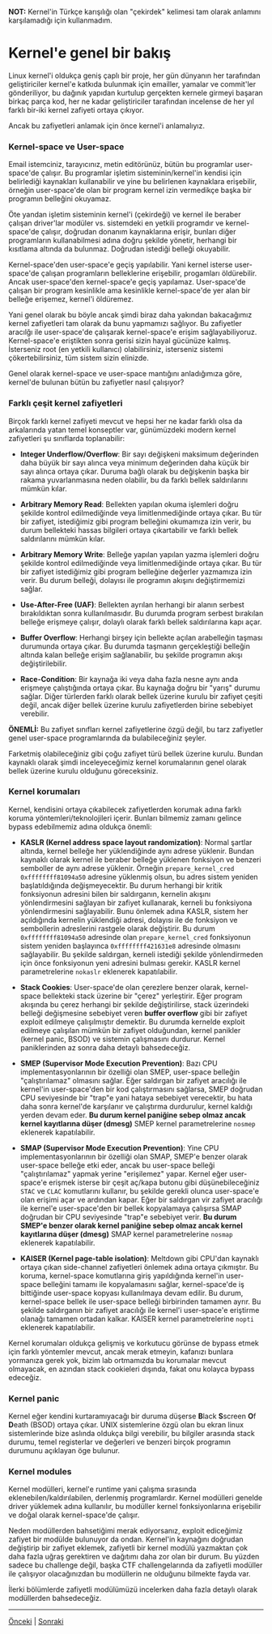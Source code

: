 **NOT:** Kernel'in Türkçe karışılığı olan "çekirdek" kelimesi tam olarak anlamını karşılamadığı için kullanmadım.

# Kernel'e genel bir bakış
Linux kernel'i oldukça geniş çaplı bir proje, her gün dünyanın her tarafından geliştiriciler 
kernel'e katkıda bulunmak için emailler, yamalar ve commit'ler gönderiliyor, bu dağınık yapıdan 
kurtulup gerçekten kernele girmeyi başaran birkaç parça kod, her ne kadar geliştiriciler tarafından 
incelense de her yıl farklı bir-iki kernel zafiyeti ortaya çıkıyor.

Ancak bu zafiyetleri anlamak için önce kernel'i anlamalıyız. 

### Kernel-space ve User-space
Email istemciniz, tarayıcınız, metin editörünüz, bütün bu programlar user-space'de çalışır.
Bu programlar işletim sisteminin/kernel'in kendisi için belirlediği kaynakları kullanabilir ve yine 
bu belirlenen kaynaklara erişebilir, örneğin user-space'de olan bir program kernel izin vermedikçe 
başka bir programın belleğini okuyamaz.

Öte yandan işletim sisteminin kernel'i (çekirdeği) ve kernel ile beraber çalışan driver'lar modüler vs. 
sistemdeki en yetkili programdır ve kernel-space'de çalışır, doğrudan donanım kaynaklarına erişir,
bunları diğer programların kullanabilmesi adına doğru şekilde yönetir, herhangi bir kısıtlama 
altında da bulunmaz. Doğrudan istediği belleği okuyabilir.

Kernel-space'den user-space'e geçiş yapılabilir. Yani kernel isterse user-space'de çalışan 
programların belleklerine erişebilir, progamları öldürebilir. Ancak user-space'den 
kernel-space'e geçiş yapılamaz. User-space'de çalışan bir program kesinlikle ama kesinlikle 
kernel-space'de yer alan bir belleğe erişemez, kernel'i öldüremez. 

Yani genel olarak bu böyle ancak şimdi biraz daha yakından bakacağımız kernel zafiyetleri 
tam olarak da bunu yapmamızı sağlıyor. Bu zafiyetler aracılğı ile user-space'de çalışarak 
kernel-space'e erişim sağlayabiliyoruz. Kernel-space'e eriştikten sonra gerisi sizin hayal 
gücünüze kalmış. İsterseniz root (en yetkili kullanıcı) olabilirsiniz, 
isterseniz sistemi çökertebilirsiniz, tüm sistem sizin elinizde.

Genel olarak kernel-space ve user-space mantığını anladığımıza göre, kernel'de bulunan bütün bu zafiyetler nasıl çalışıyor?

### Farklı çeşit kernel zafiyetleri 
Birçok farklı kernel zafiyeti mevcut ve hepsi her ne kadar farklı olsa da arkalarında yatan
temel konseptler var, günümüzdeki modern kernel zafiyetleri şu sınıflarda toplanabilir:

- **Integer Underflow/Overflow**: Bir sayı değişkeni maksimum değerinden daha büyük bir sayı alınca veya 
minimum değerinden daha küçük bir sayı alınca ortaya çıkar. Duruma bağlı olarak bu değişkenin başka 
bir rakama yuvarlanmasına neden olabilir, bu da farklı bellek saldırılarını mümkün kılar.

- **Arbitrary Memory Read**: Bellekten yapılan okuma işlemleri doğru şekilde kontrol edilmediğinde 
veya limitlenmediğinde ortaya çıkar. Bu tür bir zafiyet, istediğimiz gibi program belleğini okumamıza 
izin verir, bu durum bellekteki hassas bilgileri ortaya çıkartabilir ve farklı bellek saldırılarını 
mümkün kılar.

- **Arbitrary Memory Write**: Belleğe yapılan yapılan yazma işlemleri doğru şekilde kontrol 
edilmediğinde veya limitlenmediğinde ortaya çıkar. Bu tür bir zafiyet istediğimiz gibi program 
belleğine değerler yazmamıza izin verir. Bu durum belleği, dolayısı ile programın akışını 
değiştirmemizi sağlar.

- **Use-After-Free (UAF)**: Bellekten ayrılan herhangi bir alanın serbest bırakıldıktan sonra 
kullanılmasıdır. Bu durumda program serbest bırakılan belleğe erişmeye çalışır, dolaylı 
olarak farklı bellek saldırılarına kapı açar.

- **Buffer Overflow**: Herhangi birşey için bellekte açılan arabelleğin taşması durumunda ortaya çıkar.
Bu durumda taşmanın gerçekleştiği belleğin altında kalan belleğe erişim sağlanabilir, bu şekilde 
programın akışı değiştirilebilir.

- **Race-Condition**: Bir kaynağa iki veya daha fazla nesne aynı anda erişmeye çalıştığında ortaya çıkar.
Bu kaynağa doğru bir "yarış" durumu sağlar. Diğer türlerden farklı olarak bellek üzerine kurulu bir 
zafiyet çeşiti değil, ancak diğer bellek üzerine kurulu zafiyetlerden birine sebebiyet verebilir.

**ÖNEMLİ:** Bu zafiyet sınıfları kernel zafiyetlerine özgü değil, bu tarz zafiyetler genel user-space
programlarında da bulabileceğiniz şeyler.

Farketmiş olabileceğiniz gibi çoğu zafiyet türü bellek üzerine kurulu. Bundan kaynaklı olarak 
şimdi inceleyeceğimiz kernel korumalarının genel olarak bellek üzerine kurulu olduğunu göreceksiniz.

### Kernel korumaları
Kernel, kendisini ortaya çıkabilecek zafiyetlerden korumak adına farklı koruma yöntemleri/teknolojileri
içerir. Bunları bilmemiz zamanı gelince bypass edebilmemiz adına oldukça önemli:

- **KASLR (Kernel address space layout randomization)**: Normal şartlar altında, kernel belleğe her 
yüklendiğinde aynı adrese yüklenir. Bundan kaynaklı olarak kernel ile beraber belleğe yüklenen 
fonksiyon ve benzeri semboller de aynı adrese yüklenir. Örneğin `prepare_kernel_cred` `0xffffffff81094a50`
adresine yüklenmiş olsun, bu adres sistem yeniden başlatıldığında değişmeyecektir. Bu durum 
herhangi bir kritik fonksiyonun adresini bilen bir saldırganın, kernelin akışını yönlendirmesini
sağlayan bir zafiyet kullanarak, kerneli bu fonksiyona yönlendirmesini sağlayabilir. Bunu önlemek adına 
KASLR, sistem her açıldığında kernelin yüklendiği adresi, dolayısı ile de fonksiyon ve sembollerin 
adreslerini rastgele olarak değiştirir. Bu durum `0xffffffff81094a50` adresinde olan `prepare_kernel_cred`
fonksiyonun sistem yeniden başlayınca `0xffffffff421631e8` adresinde olmasını sağlayabilir. Bu şekilde 
saldırgan, kerneli istediği şekilde yönlendirmeden için önce fonksiyonun yeni adresini bulması gerekir.
KASLR kernel parametrelerine `nokaslr` eklenerek kapatılabilir.

- **Stack Cookies**: User-space'de olan çerezlere benzer olarak, kernel-space bellekteki stack 
üzerine bir "çerez" yerleştirir. Eğer program akışında bu çerez herhangi bir şekilde değiştirilirse,
stack üzerindeki belleği değişmesine sebebiyet veren **buffer overflow** gibi bir zafiyet 
exploit edilmeye çalışılmıştır demektir. Bu durumda kernelde exploit edilmeye çalışılan mümkün 
bir zafiyet olduğundan, kernel panikler (kernel panic, BSOD) ve sistemin çalışmasını durdurur.
Kernel paniklerinden az sonra daha detaylı bahsedeceğiz.

- **SMEP (Supervisor Mode Execution Prevention)**: Bazı CPU implementasyonlarının bir özelliği olan SMEP,
user-space belleğin "çalıştırılamaz" olmasını sağlar. Eğer saldırgan bir zafiyet aracılığı ile kernel'in 
user-space'den bir kod çalıştırmasını sağlarsa, SMEP doğrudan CPU seviyesinde bir "trap"e yani 
hataya sebebiyet verecektir, bu hata daha sonra kernel'de karşılanır ve çalıştırma durdurulur, kernel
kaldığı yerden devam eder. **Bu durum kernel paniğine sebep olmaz ancak kernel kayıtlarına düşer (dmesg)**
SMEP kernel parametrelerine `nosmep` eklenerek kapatılabilir.

- **SMAP (Supervisor Mode Execution Prevention)**: Yine CPU implementasyonlarının bir özelliği olan SMAP,
SMEP'e benzer olarak user-space belleğe etki eder, ancak bu user-space belleği "çalıştırılamaz" yapmak 
yerine "erişilemez" yapar. Kernel eğer user-space'e erişmek isterse bir çeşit aç/kapa butonu gibi 
düşünebileceğiniz `STAC` ve `CLAC` komutlarını kullanır, bu şekilde gerekli olunca user-space'e olan 
erişimi açar ve ardından kapar. Eğer bir saldırgan vir zafiyet aracılığı ile kernel'e user-space'den 
bir bellek kopyalamaya çalışırsa SMAP doğrudan bir CPU seviyesinde "trap"e sebebiyet verir. **Bu durum
SMEP'e benzer olarak kernel paniğine sebep olmaz ancak kernel kayıtlarına düşer (dmesg)**
SMAP kernel parametrelerine `nosmap` eklenerek kapatılabilir.

- **KAISER (Kernel page-table isolation)**: Meltdown gibi CPU'dan kaynaklı ortaya çıkan side-channel
zafiyetleri önlemek adına ortaya çıkmıştır. Bu koruma, kernel-space komutlarına giriş yapıldığında 
kernel'in user-space belleğini tamamı ile kopyalamasını sağlar, kernel-space'de iş bittiğinde user-space 
kopyası kullanılmaya devam edilir. Bu durum, kernel-space bellek ile user-space belleği birbirinden
tamamen ayrır. Bu şekilde saldırganın bir zafiyet aracılığı ile kernel'i user-space'e eriştirme 
olanağı tamamen ortadan kalkar.
KAISER kernel parametrelerine `nopti` eklenerek kapatılabilir.

Kernel korumaları oldukça gelişmiş ve korkutucu görünse de bypass etmek için farklı yöntemler mevcut,
ancak merak etmeyin, kafanızı bunlara yormanıza gerek yok, bizim lab ortmamızda bu korumalar 
mevcut olmayacak, en azından stack cookieleri dışında, fakat onu kolayca bypass edeceğiz.

### Kernel panic
Kernel eğer kendini kurtaramıyacağı bir duruma düşerse **B**lack **S**screen **O**f **D**eath (BSOD)
ortaya çıkar. UNIX sistemlerine özgü olan bu ekran linux sistemlerinde bize aslında oldukça bilgi 
verebilir, bu bilgiler arasında stack durumu, temel registerlar ve değerleri ve benzeri birçok 
programın durumunu açıklayan öge bulunur.

### Kernel modules
Kernel modülleri, kernel'e runtime yani çalışma sırasında eklenebilen/kaldırılabilen, derlenmiş
programlardır. Kernel modülleri genelde driver yüklemek adına kullanılır, bu modüller kernel 
fonksiyonlarına erişebilir ve doğal olarak kernel-space'de çalışır.

Neden modüllerden bahsetiğimi merak ediyorsanız, exploit ediceğimiz zafiyet bir modülde bulunuyor da 
ondan. Kernel'in kaynağını doğrudan değiştirip bir zafiyet eklemek, zafiyetli bir kernel modülü
yazmaktan çok daha fazla uğraş gerektiren ve dağıtımı daha zor olan bir durum. Bu yüzden sadece 
bu challenge değil, başka CTF challengelarında da zafiyetli modüller ile çalışıyor olacağınızdan 
bu modüllerin ne olduğunu bilmekte fayda var.

İlerki bölümlerde zafiyetli modülümüzü incelerken daha fazla detaylı olarak modüllerden bahsedeceğiz.

---
[Önceki](README.md) | [Sonraki](setup.md)
